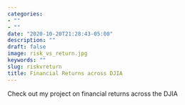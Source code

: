 ```yaml
---
categories:
- ""
- ""
date: "2020-10-20T21:28:43-05:00"
description: ""
draft: false
image: risk_vs_return.jpg
keywords: ""
slug: riskvreturn
title: Financial Returns across DJIA
---
```


Check out my project on financial returns across the DJIA